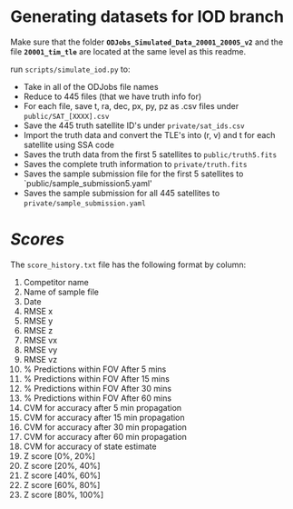 # Generating datasets for IOD branch

Make sure that the folder **`ODJobs_Simulated_Data_20001_20005_v2`** and the file **`20001_tim_tle`** are located at the same level as this readme. 

run `scripts/simulate_iod.py` to:

- Take in all of the ODJobs file names
- Reduce to 445 files (that we have truth info for)
- For each file, save t, ra, dec, px, py, pz as .csv files under `public/SAT_[XXXX].csv`
- Save the 445 truth satellite ID's under `private/sat_ids.csv`
- Import the truth data and convert the TLE's into (r, v) and t for each satellite using SSA code
- Saves the truth data from the first 5 satellites to `public/truth5.fits`
- Saves the complete truth information to `private/truth.fits`
- Saves the sample submission file for the first 5 satellites to `public/sample_submission5.yaml'
- Saves the sample submission for all 445 satellites to `private/sample_submission.yaml`

# ***Scores***

The `score_history.txt` file has the following format by column:

1) Competitor name
2) Name of sample file
3) Date
4) RMSE x
5) RMSE y
6) RMSE z
7) RMSE vx
8) RMSE vy
9) RMSE vz
10) % Predictions within FOV After 5 mins
11) % Predictions within FOV After 15 mins
12) % Predictions within FOV After 30 mins
13) % Predictions within FOV After 60 mins
14) CVM for accuracy after 5 min propagation
15) CVM for accuracy after 15 min propagation
16) CVM for accuracy after 30 min propagation
17) CVM for accuracy after 60 min propagation
18) CVM for accuracy of state estimate
19) Z score [0%, 20%]
20) Z score [20%, 40%]
21) Z score [40%, 60%]
22) Z score [60%, 80%]
23) Z score [80%, 100%]